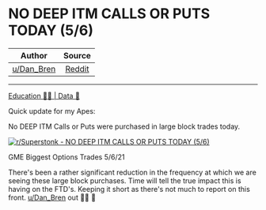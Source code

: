 NO DEEP ITM CALLS OR PUTS TODAY (5/6)
=====================================

| Author       | Source       | 
| :-------------: |:-------------:|
|  [u/Dan_Bren](https://www.reddit.com/user/Dan_Bren/) | [Reddit](https://www.reddit.com/r/Superstonk/comments/n6op3b/no_deep_itm_calls_or_puts_today_56/) | 

---


[Education 👨‍🏫 | Data 🔢](https://www.reddit.com/r/Superstonk/search?q=flair_name%3A%22Education%20%F0%9F%91%A8%E2%80%8D%F0%9F%8F%AB%20%7C%20Data%20%F0%9F%94%A2%22&restrict_sr=1)

Quick update for my Apes:

No DEEP ITM Calls or Puts were purchased in large block trades today.

[![r/Superstonk - NO DEEP ITM CALLS OR PUTS TODAY (5/6)](https://preview.redd.it/yi3mfksr4mx61.png?width=1219&format=png&auto=webp&s=dfa1f7dde677de86616639fd1fca4bbd8dd04ab6)](https://preview.redd.it/yi3mfksr4mx61.png?width=1219&format=png&auto=webp&s=dfa1f7dde677de86616639fd1fca4bbd8dd04ab6)

GME Biggest Options Trades 5/6/21

There's been a rather significant reduction in the frequency at which we are seeing these large block purchases. Time will tell the true impact this is having on the FTD's. Keeping it short as there's not much to report on this front. [u/Dan_Bren](https://www.reddit.com/u/Dan_Bren/) out 💎🙌 🚀
